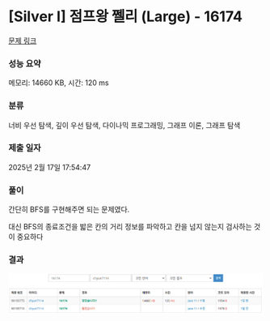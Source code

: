 # [Silver I] 점프왕 쩰리 (Large) - 16174

[문제 링크](https://www.acmicpc.net/problem/16174)

### 성능 요약

메모리: 14660 KB, 시간: 120 ms

### 분류

너비 우선 탐색, 깊이 우선 탐색, 다이나믹 프로그래밍, 그래프 이론, 그래프 탐색

### 제출 일자

2025년 2월 17일 17:54:47

### 풀이

간단히 BFS를 구현해주면 되는 문제였다.

대신 BFS의 종료조건을 밟은 칸의 거리 정보를 파악하고 칸을 넘지 않는지 검사하는 것이 중요하다

### 결과
![image.png](image.png)